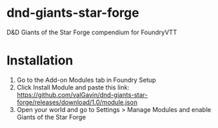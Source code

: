 # dnd-giants-star-forge
D&amp;D Giants of the Star Forge compendium for FoundryVTT

# Installation
1. Go to the Add-on Modules tab in Foundry Setup
2. Click Install Module and paste this link: https://github.com/valGavin/dnd-giants-star-forge/releases/download/1.0/module.json
3. Open your world and go to Settings > Manage Modules and enable Giants of the Star Forge
